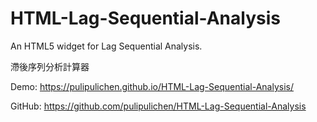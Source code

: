 # HTML-Lag-Sequential-Analysis
An HTML5 widget for Lag Sequential Analysis.

滯後序列分析計算器

Demo:
https://pulipulichen.github.io/HTML-Lag-Sequential-Analysis/

GitHub:
https://github.com/pulipulichen/HTML-Lag-Sequential-Analysis
